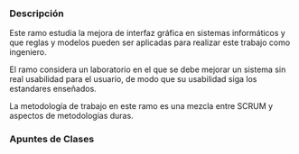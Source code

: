 ### Descripción

Este ramo estudia la mejora de interfaz gráfica en sistemas informáticos y que
reglas y modelos pueden ser aplicadas para realizar este trabajo como 
ingeniero.

El ramo considera un laboratorio en el que se debe mejorar un sistema sin
real usabilidad para el usuario, de modo que su usabilidad siga los estandares
enseñados.

La metodología de trabajo en este ramo es una mezcla entre SCRUM y aspectos de metodologías duras.

### Apuntes de Clases

